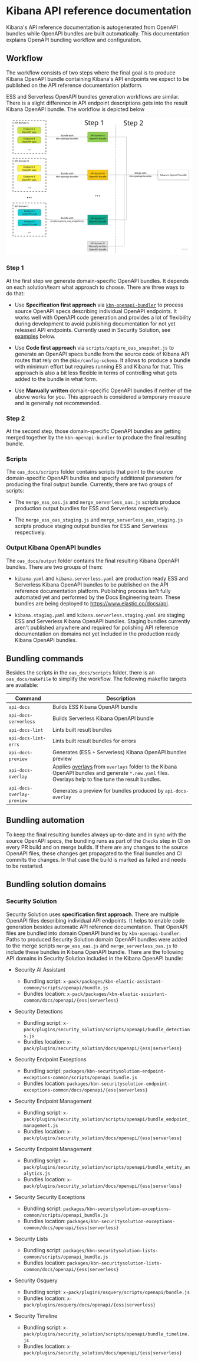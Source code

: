 # Kibana API reference documentation

Kibana's API reference documentation is autogenerated from OpenAPI bundles while OpenAPI bundles are built automatically. This documentation explains OpenAPI bundling workflow and configuration.

## Workflow

The workflow consists of two steps where the final goal is to produce Kibana OpenAPI bundle containing Kibana's API endpoints we expect to be published on the API reference documentation platform.

ESS and Serverless OpenAPI bundles generation workflows are similar. There is a slight difference in API endpoint descriptions gets into the result Kibana OpenAPI bundle. The workflow is depicted below

![workflow diagram](workflow.png)

### Step 1

At the first step we generate domain-specific OpenAPI bundles. It depends on each solution/team what approach to choose. There are three ways to do that:

- Use **Specification first approach** via [`kbn-openapi-bundler`](../packages/kbn-openapi-bundler/README.md) to process source OpenAPI specs describing individual OpenAPI endpoints. It works well with OpenAPI code generation and provides a lot of flexibility during development to avoid publishing documentation for not yet released API endpoints. Currently used in Security Solution, see [examples](#security-solution) below.

- Use **Code first approach** via `scripts/capture_oas_snapshot.js` to generate an OpenAPI specs bundle from the source code of Kibana API routes that rely on the `@kbn/config-schema`. It allows to produce a bundle with minimum effort but requires running ES and Kibana for that. This approach is also a bit less flexible in terms of controlling what gets added to the bundle in what form.

- Use **Manually written** domain-specific OpenAPI bundles if neither of the above works for you. This approach is considered a temporary measure and is generally not recommended.

### Step 2

At the second step, those domain-specific OpenAPI bundles are getting merged together by the `kbn-openapi-bundler` to produce the final resulting bundle.

### Scripts

The `oas_docs/scripts` folder contains scripts that point to the source domain-specific OpenAPI bundles and specify additional parameters for producing the final output bundle. Currently, there are two groups of scripts:

- The `merge_ess_oas.js` and `merge_serverless_oas.js` scripts produce production output bundles for ESS and Serverless respectively.

- The `merge_ess_oas_staging.js` and `merge_serverless_oas_staging.js` scripts produce staging output bundles for ESS and Serverless respectively.

### Output Kibana OpenAPI bundles

The `oas_docs/output` folder contains the final resulting Kibana OpenAPI bundles. There are two groups of them:

- `kibana.yaml` and `kibana.serverless.yaml` are production ready ESS and Serverless Kibana OpenAPI bundles to be published on the API reference documentation platform. Publishing process isn't fully automated yet and performed by the Docs Engineering team. These bundles are being deployed to https://www.elastic.co/docs/api.

- `kibana.staging.yaml` and `kibana.serverless.staging.yaml` are staging ESS and Serverless Kibana OpenAPI bundles. Staging bundles currently aren't published anywhere and required for polishing API reference documentation on domains not yet included in the production ready Kibana OpenAPI bundles.

## Bundling commands

Besides the scripts in the `oas_docs/scripts` folder, there is an `oas_docs/makefile` to simplify the workflow. The following makefile targets are available:

| Command                    | Description                                                                                                                                                                                                        |
| -------------------------- | ------------------------------------------------------------------------------------------------------------------------------------------------------------------------------------------------------------------ |
| `api-docs`                 | Builds ESS Kibana OpenAPI bundle                                                                                                                                                                                   |
| `api-docs-serverless`      | Builds Serverless Kibana OpenAPI bundle                                                                                                                                                                            |
| `api-docs-lint`            | Lints built result bundles                                                                                                                                                                                         |
| `api-docs-lint-errs`       | Lints built result bundles for errors                                                                                                                                                                              |
| `api-docs-preview`         | Generates (ESS + Serverless) Kibana OpenAPI bundles preview                                                                                                                                                        |
| `api-docs-overlay`         | Applies [overlays](https://docs.bump.sh/help/specification-support/overlays/) from `overlays` folder to the Kibana OpenAPI bundles and generate `*.new.yaml` files. Overlays help to fine tune the result bundles. |
| `api-docs-overlay-preview` | Generates a preview for bundles produced by `api-docs-overlay`                                                                                                                                                     |

## Bundling automation

To keep the final resulting bundles always up-to-date and in sync with the source OpenAPI specs, the bundling runs as part of the `Checks` step in CI on every PR build and on merge builds. If there are any changes to the source OpenAPI files, these changes get propagated to the final bundles and CI commits the changes. In that case the build is marked as failed and needs to be restarted.

## Bundling solution domains

### Security Solution

Security Solution uses **specification first approach**. There are multiple OpenAPI files describing individual API endpoints. It helps to enable code generation besides automatic API reference documentation. That OpenAPI files are bundled into domain OpenAPI bundles by `kbn-openapi-bundler`. Paths to produced Security Solution domain OpenAPI bundles were added to the merge scripts `merge_ess_oas.js` and `merge_serverless_oas.js` to include these bundles in Kibana OpenAPI bundle. There are the following API domains in Security Solution included in the Kibana OpenAPI bundle:

- Security AI Assistant

  - Bundling script: `x-pack/packages/kbn-elastic-assistant-common/scripts/openapi/bundle.js`
  - Bundles location: `x-pack/packages/kbn-elastic-assistant-common/docs/openapi/{ess|serverless}`

- Security Detections

  - Bundling script: `x-pack/plugins/security_solution/scripts/openapi/bundle_detections.js`
  - Bundles location: `x-pack/plugins/security_solution/docs/openapi/{ess|serverless}`

- Security Endpoint Exceptions

  - Bundling script: `packages/kbn-securitysolution-endpoint-exceptions-common/scripts/openapi_bundle.js`
  - Bundles location: `packages/kbn-securitysolution-endpoint-exceptions-common/docs/openapi/{ess|serverless}`

- Security Endpoint Management

  - Bundling script: `x-pack/plugins/security_solution/scripts/openapi/bundle_endpoint_management.js`
  - Bundles location: `x-pack/plugins/security_solution/docs/openapi/{ess|serverless}`

- Security Endpoint Management

  - Bundling script: `x-pack/plugins/security_solution/scripts/openapi/bundle_entity_analytics.js`
  - Bundles location: `x-pack/plugins/security_solution/docs/openapi/{ess|serverless}`

- Security Security Exceptions

  - Bundling script: `packages/kbn-securitysolution-exceptions-common/scripts/openapi_bundle.js`
  - Bundles location: `packages/kbn-securitysolution-exceptions-common/docs/openapi/{ess|serverless}`

- Security Lists

  - Bundling script: `packages/kbn-securitysolution-lists-common/scripts/openapi_bundle.js`
  - Bundles location: `packages/kbn-securitysolution-lists-common/docs/openapi/{ess|serverless}`

- Security Osquery

  - Bundling script: `x-pack/plugins/osquery/scripts/openapi/bundle.js`
  - Bundles location: `x-pack/plugins/osquery/docs/openapi/{ess|serverless}`

- Security Timeline
  - Bundling script: `x-pack/plugins/security_solution/scripts/openapi/bundle_timeline.js`
  - Bundles location: `x-pack/plugins/security_solution/docs/openapi/{ess|serverless}`
